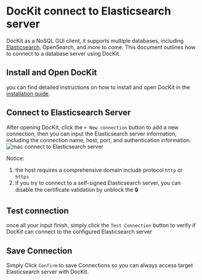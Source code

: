 # DocKit connect to Elasticsearch server
DocKit as a NoSQL GUI client, it supports multiple databases, including [Elasticsearch](https://www.elastic.co), OpenSearch, and more to come. This document outlines how to connect to a database server using DocKit.
## Install and Open DocKit
you can find detailed instructions on how to install and open DocKit in the [installation guide](../docs/installation.md).

## Connect to Elasticsearch Server
After opening DocKit, click the `+ New connection` button to add a new connection, then you can input the Elasticsearch server information, including the connection name, host, port, and authentication information.
![mac connect to Elasticsearch server](/mac-connect-to-server.png)

Notice:
1. the host requires a comprehensive domain include protocol `http` or `https`
2. if you try to connect to a self-signed Elasticsearch server, you can disable the certificate validation by unblock the :lock:

## Test connection
once all your input finish, simply click the `Test Connection` button to verify if DocKit can connect to the configured Elasticsearch server

## Save Connection

Simply Click `Confirm` to save Connections so you can always access target Elasticsearch server with DocKit.
